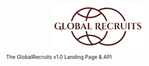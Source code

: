 <div style="text-align:center"><img src="logo.png?raw=true" width="50%" height="50%" alt="Global Recruits Logo"></div>

The GlobalRecruits v1.0 Landing Page &amp; API

